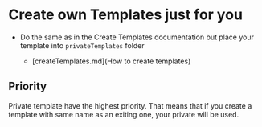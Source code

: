 # Create own Templates just for you

* Do the same as in the Create Templates documentation but place your template into `privateTemplates` folder

    * [createTemplates.md](How to create templates)
    
## Priority

Private template have the highest priority. That means that if you create a template with same name as an exiting one, your private will be used. 